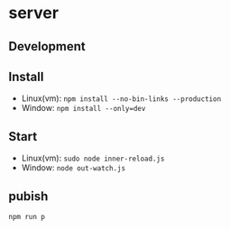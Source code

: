 # server 
## Development


## Install
- Linux(vm): `npm install --no-bin-links --production`
- Window: `npm install --only=dev`
## Start
- Linux(vm): `sudo node inner-reload.js`
- Window: `node out-watch.js`

## pubish
`npm run p`

